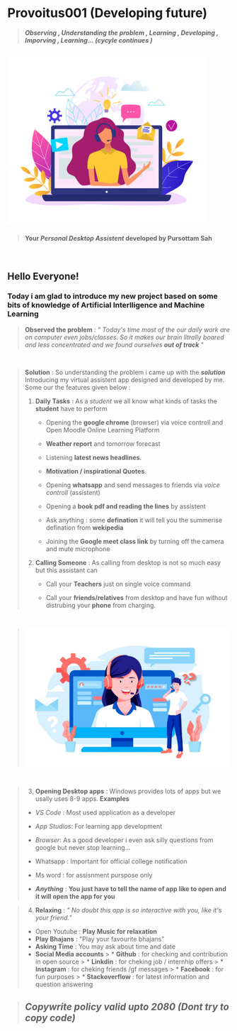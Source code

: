 # Provoitus001 (Developing future)

> **_Observing , Understanding the problem , Learning , Developing , Imporving , Learning... (cycyle continues )_**

<br>

<img src="image2..jpg"  width="450px" >

<br>

>  #### Your **_Personal  Desktop Assistent_** developed by **Pursottam Sah**

<br>

## Hello Everyone!
### Today i am glad to introduce my new project based on some bits of knowledge of Artificial Interlligence and Machine Learning  

> **Observed the problem** : _" Today's time most of the our daily work are on computer even jobs/classes. So it makes our brain litrally boared and less concentrated  and we found ourselves **out of track**_ " 

<br>

> **Solution** : So understanding the problem i came up with the  **_solution_** Introducing my virtual assistent app designed and developed by me.  
> Some our the features given below : 
> 1. **Daily Tasks** : As a _student_ we all know what kinds of tasks the **student** have to perform 
>    * Opening the **google chrome** (browser) via voice controll and Open Moodle Online Learning Platform 
>    * **Weather report**  and tomorrow forecast
>    * Listening **latest news headlines**. 
>    * **Motivation / inspirational Quotes**.  
>    * Opening **whatsapp** and send messages to friends via _voice controll_ (assistent)
>    * Opening a **book pdf and reading the lines** by assistent 
>    
>    * Ask anything : some **defination** it will tell you the summerise defination from **wekipedia** 
>    * Joining the **Google meet class link** by turning off the  camera and mute microphone 
> 2. **Calling Someone** : As calling from desktop is not so much easy but this assistant can    
>    * Call your **Teachers** just on single voice command
> 
>    * Call your **friends/relatives** from desktop and have fun without distrubing your **phone** from charging. 
<br>

>![image2](assistent1img.jpg)
<br>

> 3. **Opening Desktop apps** : Windows provides lots of apps but we usally uses 8-9 apps. **Examples**
>   * _VS Code_ : Most used application as a developer 
>   * _App Studios_: For learning app development 
>   * _Browser_: As a good developer i even ask silly questions from google but never stop learning... 
>   * Whatsapp : Important for official college notification 
>
>   * Ms word : for assisnment purspose only 
>   * **_Anything_** : **You just have to tell the name of app like to open and it will open the app for you** 

> 4. **Relaxing** : _" No doubt this app is so interactive with you, like it's your friend."_
> * Open Youtube : **Play Music for relaxation**
> * **Play Bhajans** : "Play your favourite bhajans"
> * **Asking Time** : You may ask about time and date
> * **Social Media accounts**
    >   * **Github** : for checking and contribution in open source 
    >   * **Linkdin** : for cheking job / internhip offers 
    >   * **Instagram** : for cheking friends /gf messages 
    >   * **Facebook** : for fun purposes 
    >   * **Stackoverflow** : for latest information and question answering 

> ## _**Copywrite policy valid upto 2080 (Dont try to copy code)**_